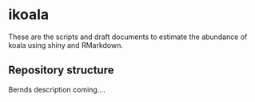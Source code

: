 # ikoala

These are the scripts and draft documents to estimate the abundance of koala using shiny and RMarkdown.

## Repository structure

Bernds description coming....

